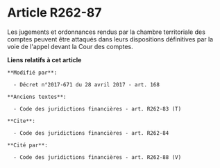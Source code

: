 # Article R262-87

Les jugements et ordonnances rendus par la chambre territoriale des comptes peuvent être attaqués dans leurs dispositions
définitives par la voie de l'appel devant la Cour des comptes.

**Liens relatifs à cet article**

	**Modifié par**:

	  - Décret n°2017-671 du 28 avril 2017 - art. 168

	**Anciens textes**:

	  - Code des juridictions financières - art. R262-83 (T)

	**Cite**:

	  - Code des juridictions financières - art. R262-84

	**Cité par**:

	  - Code des juridictions financières - art. R262-88 (V)
